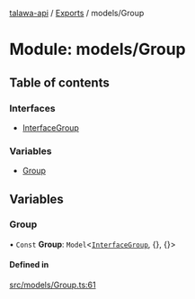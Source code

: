 [talawa-api](../README.md) / [Exports](../modules.md) / models/Group

# Module: models/Group

## Table of contents

### Interfaces

- [InterfaceGroup](../interfaces/models_Group.InterfaceGroup.md)

### Variables

- [Group](models_Group.md#group)

## Variables

### Group

• `Const` **Group**: `Model`<[`InterfaceGroup`](../interfaces/models_Group.InterfaceGroup.md), {}, {}\>

#### Defined in

[src/models/Group.ts:61](https://github.com/Nitya-Pasrija/talawa-api/blob/80ec51a/src/models/Group.ts#L61)

